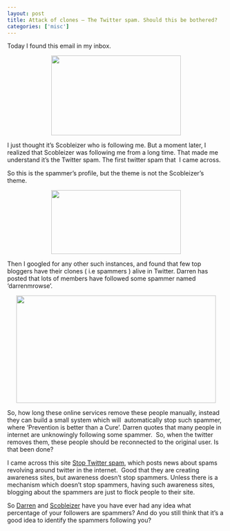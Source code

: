 ```yaml
---
layout: post
title: Attack of clones – The Twitter spam. Should this be bothered?
categories: ['misc']
---
```

Today I found this email in my inbox.
<p style="text-align: center;"><a href="../images/2009/02/image002.png"><img class="aligncenter size-medium wp-image-717" title="image002" src="../images/2009/02/image002-300x185.png" alt="" width="300" height="185" /></a></p>
I just thought it’s Scobleizer who is following me. But a moment later, I realized that Scobleizer was following me from a long time. That made me understand it’s the Twitter spam. The first twitter spam that  I came across.<!--more-->

So this is the spammer’s profile, but the theme is not the Scobleizer’s theme.
<p style="text-align: center;"><a href="../images/2009/02/image003.png"><img class="aligncenter size-medium wp-image-718" title="image003" src="../images/2009/02/image003-300x148.png" alt="" width="300" height="148" /></a></p>
Then I googled for any other such instances, and found that few top bloggers have their clones ( i.e spammers ) alive in Twitter. Darren has posted that lots of members have followed some spammer named ‘darrenmrowse’.
<p style="text-align: center;"><a href="../images/2009/02/image005.png"><img class="aligncenter size-full wp-image-719" title="image005" src="../images/2009/02/image005.png" alt="" width="462" height="249" /></a></p>
So, how long these online services remove these people manually, instead they can build a small system which will  automatically stop such spammer, where ‘Prevention is better than a Cure’. Darren quotes that many people in internet are unknowingly following some spammer.  So, when the twitter removes them, these people should be reconnected to the original user. Is that been done?

I came across this site <a href="http://www.stoptwitterspam.com/blog/">Stop Twitter spam</a>, which posts news about spams revolving around twitter in the internet.  Good that they are creating awareness sites, but awareness doesn’t stop spammers. Unless there is a mechanism which doesn’t stop spammers, having such awareness sites, blogging about the spammers are just to flock people to their site.

So <a href="http://twitter.com/problogger">Darren</a> and <a href="http://twitter.com/Scobleizer">Scobleizer</a> have you have ever had any idea what percentage of your followers are spammers? And do you still think that it’s a good idea to identify the spammers following you?
